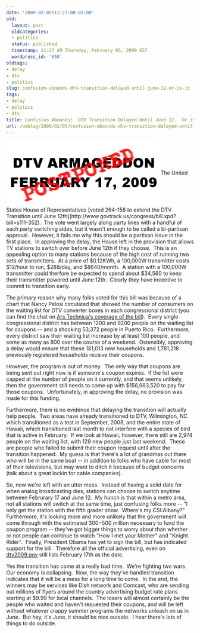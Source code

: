 ```yaml
---
date: '2009-02-05T11:27:00-05:00'
old:
  layout: post
  oldcategories:
  - politics
  status: published
  timestamp: 11:27 AM Thursday, February 05, 2009 EST
  wordpress_id: '658'
oldtags:
- delay
- dtv
- politics
slug: confusion-abounds-dtv-transition-delayed-until-june-12-or-is-it
tags:
- delay
- politics
- dtv
title: Confusion Abounds!  DTV Transition Delayed Until June 12.  Or is it?
url: /weblog/2009/02/05/confusion-abounds-dtv-transition-delayed-until-june-12-or-is-it/
---
```


<img src="/weblog/media/2009/02/dtvarmageddon.png" align="center">
The United States House of Representatives [voted 264-158 to extend the DTV Transition until June 12th](http://www.govtrack.us/congress/bill.xpd?bill=s111-352).  The vote went largely along party lines with a handful of each party switching sides, but it wasn't enough to be called a bi-partisan approval.  However, it fails me why this should be a partisan issue in the first place.  In approving the delay, the House left in the provision that allows TV stations to switch over before June 12th if they choose.  This is an appealing option to many stations because of the high cost of running two sets of transmitters.  At a price of $0.12KWh, a 100,000W transmitter costs $12/hour to run, $288/day, and $8640/month.  A station with a 100,000W transmitter could therfore be expected to spend about $34,560 to keep their transmitter powered until June 12th.  Clearly they have incentive to commit to transition early.

The primary reason why many folks voted for this bill was because of a chart that Nancy Pelosi circulated that showed the number of consumers on the waiting list for DTV converter boxes in each congressional district (you can find the chat on [Ars Technica's coverage of the bill](http://arstechnica.com/telecom/news/2009/02/dtv-delay-passes-264-158.ars)).  Every single congressional district has between 1200 and 9200 people on the waiting list for coupons -- and a shocking 53,372 people in Puerto Rico.  Furthermore, every district saw their waiting list increase by at least 100 people, and some as many as 800 over the course of a weekend.  Ostensibly, approving a delay would ensure that these 181,013 new households and 1,781,218 previously registered households receive their coupons.

However, the program is out of money.  The only way that coupons are being sent out right now is if someone's coupon expires.  If the list were capped at the number of people on it currently, and that seems unlikely, then the government still needs to come up with $156,983,520 to pay for those coupons.  Unfortunately, in approving the delay, no provision was made for this funding.

Furthermore, there is no evidence that delaying the transition will actually help people.  Two areas have already transitioned to DTV, Wilmington, NC which transitioned as a test in September, 2008, and the entire state of Hawaii, which transitioned last month to not interfere with a species of bird that is active in February.  If we look at Hawaii, however, there still are 2,974 people on the waiting list, with 129 new people just last weekend.  These are people who failed to submit their coupon request until after the transition happened.  My guess is that there's a lot of grandmas out there who will be in the same boat -- in addition to folks who have cable for most of their televisions, but may want to ditch it because of budget concerns (talk about a great lockin for cable companies).

So, now we're left with an utter mess.  Instead of having a solid date for when analog broadcasting dies, stations can choose to switch anytime between Februrary 17 and June 12.  My hunch is that within a metro area, not all stations will switch at the same time, just confusing folks more -- "I only get the station with the fifth grader show.  Where's my CSI:Albany?"  Furthermore, it's looking more and more unlikely that the government will come through with the estimated $300-$500 million necessary to fund the coupon program -- they've got bigger things to worry about than whether or not people can continue to watch "How I met your Mother" and "Knight Rider".  Finally, President Obama has yet to sign the bill, but has indicated support for the bill.  Therefore all the official advertising, even on [dtv2009.gov](http://www.dtv2009.gov/) still lists February 17th as the date.

Yes the transition has come at a really bad time.  We're fighting two wars.  Our economy is collapsing.  Now, the way they've handled transition indicates that it will be a mess for a long time to come.  In the end, the winners may be services like Dish network and Comcast, who are sending out millions of flyers around the country advertising budget rate plans starting at $9.99 for local channels.  The losers will almost certainly be the people who waited and haven't requested their coupons, and will be left without whatever crappy summer programs the networks unleash on us in June.  But hey, it's June, it should be nice outside.  I hear there's lots of things to do outside.
